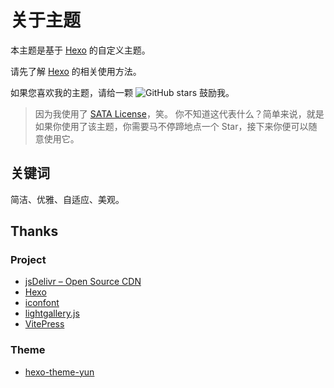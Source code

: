# 关于主题

本主题是基于 [Hexo](https://hexo.io) 的自定义主题。

请先了解 [Hexo](https://hexo.io/zh-cn/docs/) 的相关使用方法。


如果您喜欢我的主题，请给一颗 <a href="https://github.com/MaLuns/hexo-theme-async" target="_blank" rel="noreferrer"><img src="https://img.shields.io/github/stars/MaLuns/hexo-theme-async?style=social" alt="GitHub stars" style="display: inline-block;"></a> 鼓励我。

> 因为我使用了 [SATA License](https://github.com/zTrix/sata-license)，笑。
> 你不知道这代表什么？简单来说，就是如果你使用了该主题，你需要马不停蹄地点一个 Star，接下来你便可以随意使用它。

## 关键词
简洁、优雅、自适应、美观。

## Thanks
### Project

- [jsDelivr – Open Source CDN](https://www.jsdelivr.com/)
- [Hexo](https://github.com/hexojs/hexo)
- [iconfont](https://www.iconfont.cn/)
- [lightgallery.js](https://github.com/sachinchoolur/lightgallery.js/)
- [VitePress](https://github.com/vuejs/vitepress)

### Theme

- [hexo-theme-yun](https://github.com/YunYouJun/hexo-theme-yun)